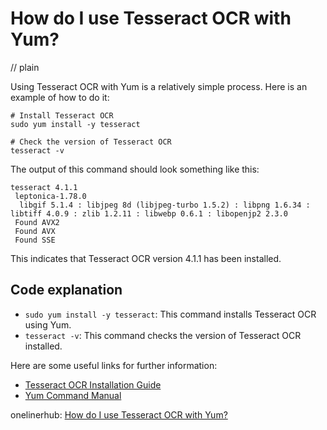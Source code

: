# How do I use Tesseract OCR with Yum?
// plain

Using Tesseract OCR with Yum is a relatively simple process. Here is an example of how to do it:

```
# Install Tesseract OCR
sudo yum install -y tesseract

# Check the version of Tesseract OCR
tesseract -v
```

The output of this command should look something like this:
```
tesseract 4.1.1
 leptonica-1.78.0
  libgif 5.1.4 : libjpeg 8d (libjpeg-turbo 1.5.2) : libpng 1.6.34 : libtiff 4.0.9 : zlib 1.2.11 : libwebp 0.6.1 : libopenjp2 2.3.0
 Found AVX2
 Found AVX
 Found SSE
```

This indicates that Tesseract OCR version 4.1.1 has been installed.

## Code explanation


- `sudo yum install -y tesseract`: This command installs Tesseract OCR using Yum.
- `tesseract -v`: This command checks the version of Tesseract OCR installed.

Here are some useful links for further information:

- [Tesseract OCR Installation Guide](https://tesseract-ocr.github.io/tessdoc/Home.html)
- [Yum Command Manual](https://access.redhat.com/documentation/en-us/red_hat_enterprise_linux/7/html/system_administrators_guide/sec-managing_software_with_yum)

onelinerhub: [How do I use Tesseract OCR with Yum?](https://onelinerhub.com/tesseract-ocr/how-do-i-use-tesseract-ocr-with-yum)